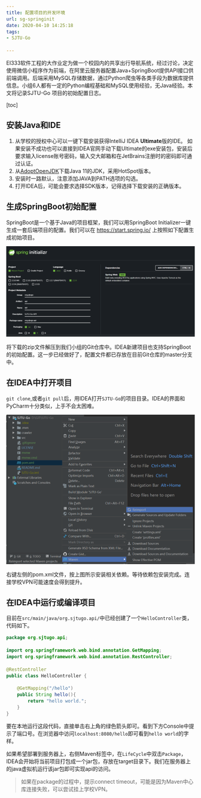 ```yaml
---
title: 配置项目的开发环境
url: sg-springinit
date: 2020-04-10 14:25:18
tags: 
- SJTU-Go

---
```


EI333软件工程的大作业定为做一个校园内的共享出行导航系统，经过讨论，决定使用微信小程序作为前端，在阿里云服务器配置Java+SpringBoot提供API接口供前端调用。后端采用MySQL存储数据，通过Python爬虫等各类手段为数据库提供信息。小组6人都有一定的Python编程基础和MySQL使用经验，无Java经验。本文将记录SJTU-Go
项目的初始配置日志。

<!--more-->

[toc]

## 安装Java和IDE

1. 从学校的授权中心可以一键下载安装获得IntelliJ IDEA **Ultimate**版的IDE。
   如果安装不成功也可以直接到IDEA官网手动下载Ultimate的exe安装包，安装后要求输入license账号密码，输入交大邮箱和在JetBrains注册时的密码即可通过认证。
2. 从[AdoptOpenJDK](https://adoptopenjdk.net/?variant=openjdk11&jvmVariant=hotspot)下载Java 11的JDK，采用HotSpot版本。
3. 安装时一路默认，注意添加JAVA到PATH选项的勾选。
4. 打开IDEA后，可能会要求选择SDK版本，记得选择下载安装的正确版本。

## 生成SpringBoot初始配置

SpringBoot是一个基于Java的项目框架，我们可以用SpringBoot Initializer一键生成一套后端项目的配置。我们可以在 https://start.spring.io/ 上按照如下配置生成初始项目。

![](img/04-10-14-37-16.png)

将下载的zip文件解压到我们小组的Git仓库中。IDEA新建项目也支持SpringBoot的初始配置。这一步已经做好了，配置文件都已存放在目前Git仓库的master分支中。

## 在IDEA中打开项目

`git clone`,或者`git pull`后，用IDEA打开`SJTU-Go`的项目目录。IDEA的界面和PyCharm十分类似，上手不会太困难。

![](img/04-10-18-51-34.png)

右键左侧的pom.xml文件，按上图所示安装相关依赖。等待依赖包安装完成。连接学校VPN可能速度会得到提升。

## 在IDEA中运行或编译项目

目前在`src/main/java/org.sjtugo.api/`中已经创建了一个`HelloController`类，代码如下。

```java
package org.sjtugo.api;

import org.springframework.web.bind.annotation.GetMapping;
import org.springframework.web.bind.annotation.RestController;

@RestController
public class HelloController {

    @GetMapping("/hello")
    public String hello(){
        return "hello world.";
    }
}
```

要在本地运行这段代码，直接单击右上角的绿色箭头即可。看到下方Console中提示了端口号。在浏览器中访问`localhost:8080/hello`即可看到`hello world`的字样。

如果希望部署到服务器上，右侧Maven标签中，在`LifeCycle`中双击`Package`，IDEA会开始将当前项目打包成一个jar包，存放在target目录下。我们在服务器上的java虚拟机运行该jar包即可实现api的访问。

> 如果在package的过程中，提示connect timeout，可能是因为Maven中心库连接失败，可以尝试挂上学校VPN。